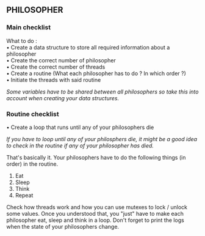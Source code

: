 ## PHILOSOPHER

### **Main checklist**
What to do :  
•	Create a data structure to store all required information about a philosopher  
•	Create the correct number of philosopher  
•	Create the correct number of threads  
•	Create a routine (What each philosopher has to do ? In which order ?)  
•	Initiate the threads with said routine  

*Some variables have to be shared between all philosophers so take this into account when creating your data structures.*

### **Routine checklist**
•	Create a loop that runs until any of your philosophers die  

*If you have to loop until any of your philosphers die, it might be a good idea to check in the routine if any of your philosopher has died.*

That's basically it. Your philosophers have to do the following things (in order) in the routine.  
1.	Eat   
2.	Sleep  
3.	Think  
4.	Repeat  

Check how threads work and how you can use mutexes to lock / unlock some values. Once you understood that, you "just" have to make each philosopher eat, sleep and think in a loop. Don't forget to print the logs when the state of your philosophers change.



